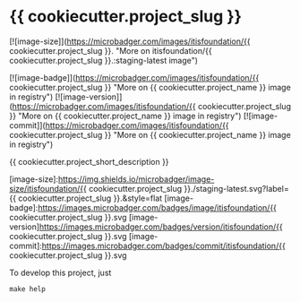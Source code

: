 # {{ cookiecutter.project_slug }}

[![image-size]](https://microbadger.com/images/itisfoundation/{{ cookiecutter.project_slug }}. "More on itisfoundation/{{ cookiecutter.project_slug }}.:staging-latest image")

[![image-badge]](https://microbadger.com/images/itisfoundation/{{ cookiecutter.project_slug }} "More on {{ cookiecutter.project_name }} image in registry")
[![image-version]](https://microbadger.com/images/itisfoundation/{{ cookiecutter.project_slug }} "More on {{ cookiecutter.project_name }} image in registry")
[![image-commit]](https://microbadger.com/images/itisfoundation/{{ cookiecutter.project_slug }} "More on {{ cookiecutter.project_name }} image in registry")

{{ cookiecutter.project_short_description }}

<!-- Add badges urls here-->
[image-size]:https://img.shields.io/microbadger/image-size/itisfoundation/{{ cookiecutter.project_slug }}./staging-latest.svg?label={{ cookiecutter.project_slug }}.&style=flat
[image-badge]:https://images.microbadger.com/badges/image/itisfoundation/{{ cookiecutter.project_slug }}.svg
[image-version]https://images.microbadger.com/badges/version/itisfoundation/{{ cookiecutter.project_slug }}.svg
[image-commit]:https://images.microbadger.com/badges/commit/itisfoundation/{{ cookiecutter.project_slug }}.svg
<!------------------------->

To develop this project, just

```cmd
make help

```
